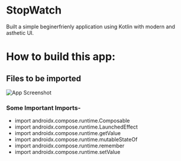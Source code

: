 
# StopWatch
Built a simple beginerfrienly application using Kotlin with modern and asthetic UI.


# How to build this app:

## Files to be imported

![App Screenshot](https://via.placeholder.com/468x300?text=App+Screenshot+Here)

### Some Important Imports-
- import androidx.compose.runtime.Composable
- import androidx.compose.runtime.LaunchedEffect
- import androidx.compose.runtime.getValue
- import androidx.compose.runtime.mutableStateOf
- import androidx.compose.runtime.remember
- import androidx.compose.runtime.setValue















